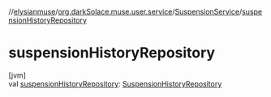 //[elysianmuse](../../../index.md)/[org.darkSolace.muse.user.service](../index.md)/[SuspensionService](index.md)/[suspensionHistoryRepository](suspension-history-repository.md)

# suspensionHistoryRepository

[jvm]\
val [suspensionHistoryRepository](suspension-history-repository.md): [SuspensionHistoryRepository](../../org.darkSolace.muse.user.repository/-suspension-history-repository/index.md)
